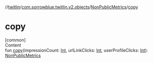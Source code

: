 //[twitlin](../../index.md)/[com.sorrowblue.twitlin.v2.objects](../index.md)/[NonPublicMetrics](index.md)/[copy](copy.md)



# copy  
[common]  
Content  
fun [copy](copy.md)(impressionCount: [Int](https://kotlinlang.org/api/latest/jvm/stdlib/kotlin/-int/index.html), urlLinkClicks: [Int](https://kotlinlang.org/api/latest/jvm/stdlib/kotlin/-int/index.html), userProfileClicks: [Int](https://kotlinlang.org/api/latest/jvm/stdlib/kotlin/-int/index.html)): [NonPublicMetrics](index.md)  



